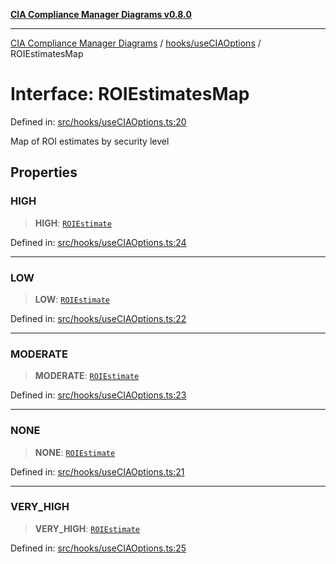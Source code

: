 [**CIA Compliance Manager Diagrams v0.8.0**](../../../README.md)

***

[CIA Compliance Manager Diagrams](../../../modules.md) / [hooks/useCIAOptions](../README.md) / ROIEstimatesMap

# Interface: ROIEstimatesMap

Defined in: [src/hooks/useCIAOptions.ts:20](https://github.com/Hack23/cia-compliance-manager/blob/9d71808d079d754f4b85858b6e4ea1bff990b076/src/hooks/useCIAOptions.ts#L20)

Map of ROI estimates by security level

## Properties

### HIGH

> **HIGH**: [`ROIEstimate`](ROIEstimate.md)

Defined in: [src/hooks/useCIAOptions.ts:24](https://github.com/Hack23/cia-compliance-manager/blob/9d71808d079d754f4b85858b6e4ea1bff990b076/src/hooks/useCIAOptions.ts#L24)

***

### LOW

> **LOW**: [`ROIEstimate`](ROIEstimate.md)

Defined in: [src/hooks/useCIAOptions.ts:22](https://github.com/Hack23/cia-compliance-manager/blob/9d71808d079d754f4b85858b6e4ea1bff990b076/src/hooks/useCIAOptions.ts#L22)

***

### MODERATE

> **MODERATE**: [`ROIEstimate`](ROIEstimate.md)

Defined in: [src/hooks/useCIAOptions.ts:23](https://github.com/Hack23/cia-compliance-manager/blob/9d71808d079d754f4b85858b6e4ea1bff990b076/src/hooks/useCIAOptions.ts#L23)

***

### NONE

> **NONE**: [`ROIEstimate`](ROIEstimate.md)

Defined in: [src/hooks/useCIAOptions.ts:21](https://github.com/Hack23/cia-compliance-manager/blob/9d71808d079d754f4b85858b6e4ea1bff990b076/src/hooks/useCIAOptions.ts#L21)

***

### VERY\_HIGH

> **VERY\_HIGH**: [`ROIEstimate`](ROIEstimate.md)

Defined in: [src/hooks/useCIAOptions.ts:25](https://github.com/Hack23/cia-compliance-manager/blob/9d71808d079d754f4b85858b6e4ea1bff990b076/src/hooks/useCIAOptions.ts#L25)
